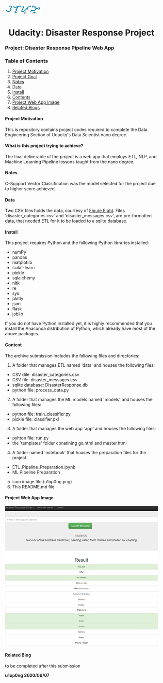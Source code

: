 ![ulupong](ulupong.png?raw=true "ulupong")

<h1><center>Udacity: Disaster Response Project</center></h1>


### Project: Disaster Response Pipeline Web App

### Table of Contents
1. [Project Motivation](#pm)
2. [Project Goal](#goal)
3. [Notes](#notes)
4. [Data](#data)
5. [Install](#install)
6. [Contents](#contents)
7. [Project Web App Image](#image)
8. [Related Blogs](#blog)

#### Project Motivation<a name="pm"></a>
This is repository contains project codes required to complete the Data Engineering Section of Udacity's Data Scientist nano degree.

#### What is this project trying to achieve?<a name="goal"></a>
The final deliverable of the project is a web app that employs ETL, NLP, and Machine Learning Pipeline lessons taught from the nano degree.<br>

#### Notes<a name="notes"></a>
C-Support Vector Classification was the model selected for the project due to higher score achieved.

#### Data <a name="data"></a>
Two CSV files holds the data, courtesy of [Figure Eight](https://www.welcome.ai/figure-eight). Files 'disaster_categories.csv' and 'disaster_messages.csv', are pre-formatted data, that needed ETL for it to be loaded to a sqlite database.

#### Install<a name="install"></a>
This project requires Python and the following Python libraries installed:

- numPy
- pandas
- matplotlib
- scikit-learn
- pickle
- sqlalchemy
- nltk
- re
- sys
- plotly
- json
- flask
- joblib


If you do not have Python installed yet, it is highly recommended that you install the Anaconda distribution of Python, which already have most of the above packages.

#### Content<a name="contents"></a>
The archive submission includes the following files and directories:<br>
1. A folder that manages ETL named 'data' and houses the following files:<br>
- CSV dile: disaster_categories.csv
- CSV file: disaster_messages.csv
- sqlite database: DisasterResponse.db
- python file: process_data.py
2. A folder that manages the ML models named 'models' and houses the following files:<br>
- python file: train_classifier.py
- pickle file: classifier.pkl
3. A folder that manages the web app 'app' and houses the following files:<br>
- pyhton file: run.py
- the 'templates' folder conatining go.html and master.html
4. A folder named 'notebook' that houses the preparation files for the project
- ETL_Pipeline_Preparation.ipynb
- ML Pipeline Preparation
5. Icon image file (u1up0ng.png)
6. This README.md file

#### Project Web App Image<a name="image"></a>
![screen_capture](project_image.png?raw=true "screen_capture")


#### Related Blog<a name="blog"></a>
to be completed after this submission

**u1up0ng 2020/09/07**